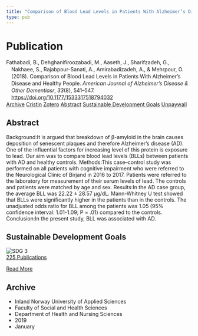 ```yaml
---
title: "Comparison of Blood Lead Levels in Patients With Alzheimer’s Disease and Healthy People"
type: pub
---
```

<h1>Publication</h1>
<article id="csl-bib-container-755LTQJN" class="csl-bib-container">
  <div class="csl-bib-body" style="line-height: 1.35; padding-left: 1em; text-indent:-1em;">
  <div class="csl-entry">Fathabadi, B., Dehghanifiroozabadi, M., Aaseth, J., Sharifzadeh, G., Nakhaee, S., Rajabpour-Sanati, A., Amirabadizadeh, A., &amp; Mehrpour, O. (2018). Comparison of Blood Lead Levels in Patients With Alzheimer&#x2019;s Disease and Healthy People. <i>American Journal of Alzheimer&#x2019;s Disease &amp; Other Dementiasr</i>, <i>33</i>(8), 541&#x2013;547. <a href="https://doi.org/10.1177/1533317518794032">https://doi.org/10.1177/1533317518794032</a></div>
</div>
  <div class="csl-bib-buttons">
    <a href="#taxonomy-article-755LTQJN" class="csl-bib-button">Archive</a>
    <a href="https://app.cristin.no/results/show.jsf?id=1652309" alt="Cristin URL" class="csl-bib-button">Cristin</a>
    <a href="http://zotero.org/groups/5022929/items/755LTQJN" alt="Zotero URL" class="csl-bib-button">Zotero</a>
    <a href="#abstract-article-755LTQJN" class="csl-bib-button">Abstract</a>
    <a href="#sdg-article-755LTQJN" class="csl-bib-button">Sustainable Development Goals</a>
    <a href="https://journals.sagepub.com/doi/pdf/10.1177/1533317518794032" class="csl-bib-button">Unpaywall</a>
  </div>
  <div id="csl-bib-meta-container-755LTQJN"></div>
</article>
<div id="csl-bib-meta-755LTQJN" class="csl-bib-meta">
  <article id="abstract-article-755LTQJN" class="abstract-article">
    <h1>Abstract</h1>
    Background:It is argued that breakdown of β-amyloid in the brain causes deposition of senescent plaques and therefore Alzheimer’s disease (AD). One of the influential factors for increasing level of this protein is exposure to lead. Our aim was to compare blood lead levels (BLLs) between patients with AD and healthy controls. Methods:This case–control study was performed on all patients with cognitive impairment who were referred to the Neurological Clinic of Birjand in 2016 to 2017. Patients were referred to the laboratory for measurement of their serum levels of lead. The controls and patients were matched by age and sex. Results:In the AD case group, the average BLL was 22.22 ± 28.57 μg/dL. Mann-Whitney U test showed that BLLs were significantly higher in the patients than in the controls. The unadjusted odds ratio for BLL among the patients was 1.05 (95% confidence interval: 1.01-1.09; P = .01) compared to the controls. Conclusion:In the present study, BLL was associated with AD.
  </article>
  <article id="sdg-article-755LTQJN" class="sdg-article">
    <h1>Sustainable Development Goals</h1>
    <div class="sdg-container"><div id="sdg3" class="sdg">
<img src="{{< params subfolder >}}images/sdg/sdg03_en.png" class="image" alt="SDG 3">
<div class="sdg-overlay">
<a href="{{< params subfolder >}}en/archive/?sdg=3#archive" class="sdg-publication-count"><span>225</span> Publications</a>
<p><a href="https://sdgs.un.org/goals/goal3" class="sdg-read-more">Read More</a></p>
</div>
</div></div>
  </article>
  <article id="taxonomy-article-755LTQJN" class="taxonomy-article">
    <h1>Archive</h1>
    <ul>
      <li>Inland Norway University of Applied Sciences</li>
      <li>Faculty of Social and Health Sciences</li>
      <li>Department of Health and Nursing Sciences</li>
      <li>2019</li>
      <li>January</li>
    </ul>
  </article>
</div>
